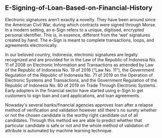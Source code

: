 ## E-Signing-of-Loan-Based-on-Financial-History

Electronic signatures aren’t exactly a novelty. They have been around since the American Civil War, during which contracts were signed through Morse. In a modern setting, an e-Sign refers to a unique, digitised, encrypted personal identifier. This is, in essence, different from the ‘wet’ signatures created by hand. The e-Sign is meant to complete transactions, loops, and agreements electronically.

In our beloved country, Indonesia, electronic signatures are legally recognized and are provided for in the Law of the Republic of Indonesia No. 11 of 2008 on Electronic Information and Transactions as amended by Law of the Republic of Indonesia No. 19 of 2016 (“Law No. 11”), the Government Regulation of the Republic of Indonesia No. 71 of 2019 on the Operation of Electronic Systems and Transactions, and the Government Regulation of the Republic of Indonesia No. 80 of 2019 on Trade Through Electronic Systems. Early adopters in the financial sector have started using e-Sign to get customers to sign loan and card applications, and loan agreements.

Nowaday's several banks/financial agencies approves loan after a relapse method of verification and validation however still there's no surety whether or not the chosen candidate is the worthy right candidate out of all candidates. Through this method we are able to predict whether that particular candidate is safe or not and the whole method of validation of attribute is automated by machine learning technique.
